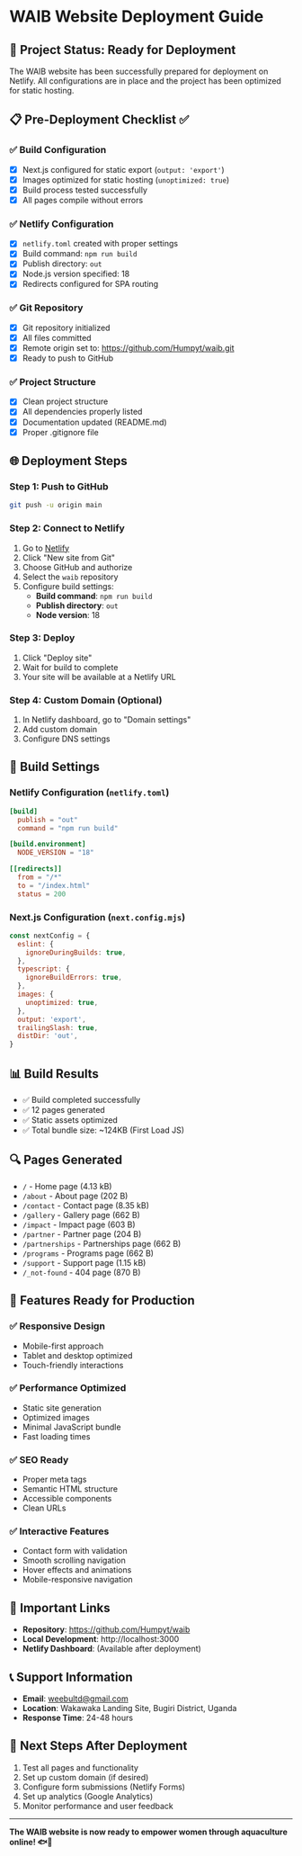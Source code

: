 # WAIB Website Deployment Guide

## 🚀 Project Status: Ready for Deployment

The WAIB website has been successfully prepared for deployment on Netlify. All configurations are in place and the project has been optimized for static hosting.

## 📋 Pre-Deployment Checklist ✅

### ✅ Build Configuration
- [x] Next.js configured for static export (`output: 'export'`)
- [x] Images optimized for static hosting (`unoptimized: true`)
- [x] Build process tested successfully
- [x] All pages compile without errors

### ✅ Netlify Configuration
- [x] `netlify.toml` created with proper settings
- [x] Build command: `npm run build`
- [x] Publish directory: `out`
- [x] Node.js version specified: 18
- [x] Redirects configured for SPA routing

### ✅ Git Repository
- [x] Git repository initialized
- [x] All files committed
- [x] Remote origin set to: https://github.com/Humpyt/waib.git
- [x] Ready to push to GitHub

### ✅ Project Structure
- [x] Clean project structure
- [x] All dependencies properly listed
- [x] Documentation updated (README.md)
- [x] Proper .gitignore file

## 🌐 Deployment Steps

### Step 1: Push to GitHub
```bash
git push -u origin main
```

### Step 2: Connect to Netlify
1. Go to [Netlify](https://netlify.com)
2. Click "New site from Git"
3. Choose GitHub and authorize
4. Select the `waib` repository
5. Configure build settings:
   - **Build command**: `npm run build`
   - **Publish directory**: `out`
   - **Node version**: 18

### Step 3: Deploy
1. Click "Deploy site"
2. Wait for build to complete
3. Your site will be available at a Netlify URL

### Step 4: Custom Domain (Optional)
1. In Netlify dashboard, go to "Domain settings"
2. Add custom domain
3. Configure DNS settings

## 🔧 Build Settings

### Netlify Configuration (`netlify.toml`)
```toml
[build]
  publish = "out"
  command = "npm run build"

[build.environment]
  NODE_VERSION = "18"

[[redirects]]
  from = "/*"
  to = "/index.html"
  status = 200
```

### Next.js Configuration (`next.config.mjs`)
```javascript
const nextConfig = {
  eslint: {
    ignoreDuringBuilds: true,
  },
  typescript: {
    ignoreBuildErrors: true,
  },
  images: {
    unoptimized: true,
  },
  output: 'export',
  trailingSlash: true,
  distDir: 'out',
}
```

## 📊 Build Results
- ✅ Build completed successfully
- ✅ 12 pages generated
- ✅ Static assets optimized
- ✅ Total bundle size: ~124KB (First Load JS)

## 🔍 Pages Generated
- `/` - Home page (4.13 kB)
- `/about` - About page (202 B)
- `/contact` - Contact page (8.35 kB)
- `/gallery` - Gallery page (662 B)
- `/impact` - Impact page (603 B)
- `/partner` - Partner page (204 B)
- `/partnerships` - Partnerships page (662 B)
- `/programs` - Programs page (662 B)
- `/support` - Support page (1.15 kB)
- `/_not-found` - 404 page (870 B)

## 🎯 Features Ready for Production

### ✅ Responsive Design
- Mobile-first approach
- Tablet and desktop optimized
- Touch-friendly interactions

### ✅ Performance Optimized
- Static site generation
- Optimized images
- Minimal JavaScript bundle
- Fast loading times

### ✅ SEO Ready
- Proper meta tags
- Semantic HTML structure
- Accessible components
- Clean URLs

### ✅ Interactive Features
- Contact form with validation
- Smooth scrolling navigation
- Hover effects and animations
- Mobile-responsive navigation

## 🔗 Important Links
- **Repository**: https://github.com/Humpyt/waib
- **Local Development**: http://localhost:3000
- **Netlify Dashboard**: (Available after deployment)

## 📞 Support Information
- **Email**: weebultd@gmail.com
- **Location**: Wakawaka Landing Site, Bugiri District, Uganda
- **Response Time**: 24-48 hours

## 🎉 Next Steps After Deployment
1. Test all pages and functionality
2. Set up custom domain (if desired)
3. Configure form submissions (Netlify Forms)
4. Set up analytics (Google Analytics)
5. Monitor performance and user feedback

---

**The WAIB website is now ready to empower women through aquaculture online! 🐟💪**
